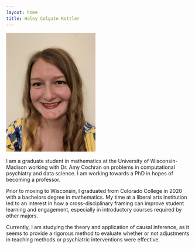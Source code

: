 ```yaml
---
layout: home
title: Haley Colgate Kottler
---
```


![Haley Colgate Kottler](/assets/images/headshot.jpg)

I am a graduate student in mathematics at the University of Wisconsin-Madison working with Dr. Amy Cochran on problems in computational psychiatry and data science.  I am working towards a PhD in hopes of becoming a professor.

Prior to moving to Wisconsin, I graduated from Colorado College in 2020 with a bachelors degree in mathematics.  My time at a liberal arts institution led to an interest in how a cross-disciplinary framing can improve student learning and engagement, especially in introductory courses required by other majors.

Currently, I am studying the theory and application of causal inference, as it seems to provide a rigorous method to evaluate whether or not adjustments in teaching methods or psychiatric interventions were effective.
